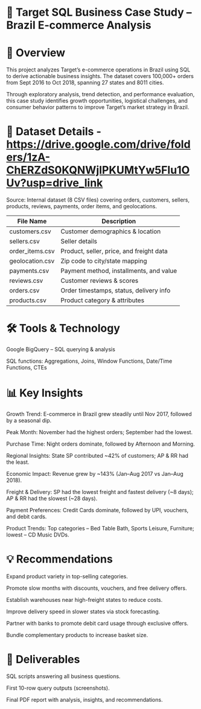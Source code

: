 # 🎯 Target SQL Business Case Study – Brazil E-commerce Analysis
# 📌 Overview
This project analyzes Target’s e-commerce operations in Brazil using SQL to derive actionable business insights. The dataset covers 100,000+ orders from Sept 2016 to Oct 2018, spanning 27 states and 8011 cities.

Through exploratory analysis, trend detection, and performance evaluation, this case study identifies growth opportunities, logistical challenges, and consumer behavior patterns to improve Target’s market strategy in Brazil.

# 📂 Dataset Details - https://drive.google.com/drive/folders/1zA-ChERZdS0KQNWjIPKUMtYw5Flu1OUv?usp=drive_link
Source: Internal dataset (8 CSV files) covering orders, customers, sellers, products, reviews, payments, order items, and geolocations.

| File Name        | Description                              |
| ---------------- | ---------------------------------------- |
| customers.csv    | Customer demographics & location         |
| sellers.csv      | Seller details                           |
| order\_items.csv | Product, seller, price, and freight data |
| geolocation.csv  | Zip code to city/state mapping           |
| payments.csv     | Payment method, installments, and value  |
| reviews.csv      | Customer reviews & scores                |
| orders.csv       | Order timestamps, status, delivery info  |
| products.csv     | Product category & attributes            |



# 🛠 Tools & Technology
Google BigQuery – SQL querying & analysis

SQL functions: Aggregations, Joins, Window Functions, Date/Time Functions, CTEs

# 📊 Key Insights
Growth Trend: E-commerce in Brazil grew steadily until Nov 2017, followed by a seasonal dip.

Peak Month: November had the highest orders; September had the lowest.

Purchase Time: Night orders dominate, followed by Afternoon and Morning.

Regional Insights: State SP contributed ~42% of customers; AP & RR had the least.

Economic Impact: Revenue grew by ~143% (Jan–Aug 2017 vs Jan–Aug 2018).

Freight & Delivery: SP had the lowest freight and fastest delivery (~8 days); AP & RR had the slowest (~28 days).

Payment Preferences: Credit Cards dominate, followed by UPI, vouchers, and debit cards.

Product Trends: Top categories – Bed Table Bath, Sports Leisure, Furniture; lowest – CD Music DVDs.



# 💡 Recommendations
Expand product variety in top-selling categories.

Promote slow months with discounts, vouchers, and free delivery offers.

Establish warehouses near high-freight states to reduce costs.

Improve delivery speed in slower states via stock forecasting.

Partner with banks to promote debit card usage through exclusive offers.

Bundle complementary products to increase basket size.

# 📑 Deliverables
SQL scripts answering all business questions.

First 10-row query outputs (screenshots).

Final PDF report with analysis, insights, and recommendations.
